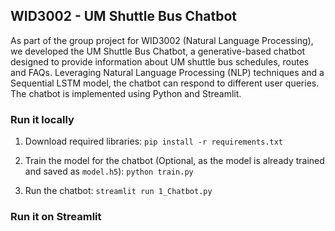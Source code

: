 ## WID3002 - UM Shuttle Bus Chatbot

As part of the group project for WID3002 (Natural Language Processing), we developed the UM Shuttle Bus Chatbot, a generative-based chatbot designed to provide information about UM shuttle bus schedules, routes and FAQs. Leveraging Natural Language Processing (NLP) techniques and a Sequential LSTM model, the chatbot can respond to different user queries. The chatbot is implemented using Python and Streamlit.

### Run it locally

1. Download required libraries: `pip install -r requirements.txt`

2. Train the model for the chatbot (Optional, as the model is already trained and saved as `model.h5`): `python train.py` 

3. Run the chatbot: `streamlit run 1_Chatbot.py`

### Run it on Streamlit
